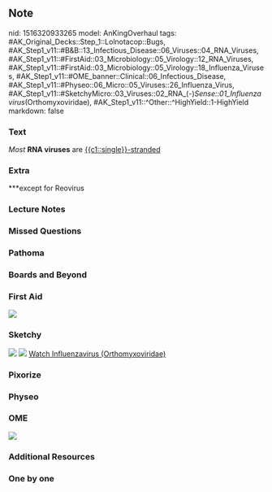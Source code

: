 ## Note
nid: 1516320933265
model: AnKingOverhaul
tags: #AK_Original_Decks::Step_1::Lolnotacop::Bugs, #AK_Step1_v11::#B&B::13_Infectious_Disease::06_Viruses::04_RNA_Viruses, #AK_Step1_v11::#FirstAid::03_Microbiology::05_Virology::12_RNA_Viruses, #AK_Step1_v11::#FirstAid::03_Microbiology::05_Virology::18_Influenza_Viruses, #AK_Step1_v11::#OME_banner::Clinical::06_Infectious_Disease, #AK_Step1_v11::#Physeo::06_Micro::05_Viruses::26_Influenza_Virus, #AK_Step1_v11::#SketchyMicro::03_Viruses::02_RNA_(-)_Sense::01_Influenzavirus_(Orthomyxoviridae), #AK_Step1_v11::^Other::^HighYield::1-HighYield
markdown: false

### Text
<i>Most</i> <b>RNA viruses</b> are <u>{{c1::single}}-stranded</u>

### Extra
***except for Reovirus

### Lecture Notes


### Missed Questions


### Pathoma


### Boards and Beyond


### First Aid
<img src="1.png">

### Sketchy
<img src="paste-36855114366979.jpg"> <img src=
"Screen%20Shot%202019-10-16%20at%208.51.09%20AM.png"> <a href=
"https://dashboard.sketchy.com/study/medical/courses/medical-microbiology/units/medical-microbiology-viruses/videos/medical-microbiology-viruses-rna-viruses-negative-sense-influenzavirus-orthomyxoviridae?utm_source=anki&utm_medium=partnership&utm_campaign=february_update&utm_content=medical">
Watch Influenzavirus (Orthomyxoviridae)</a>

### Pixorize


### Physeo


### OME
<div class="ome-widget">
  <a href=
  "https://onlinemeded.org/spa/infectious-disease?ref=anki"><img src="_OME_AnkiFlashcards_Topic_5.png"></a>
</div>

### Additional Resources


### One by one

